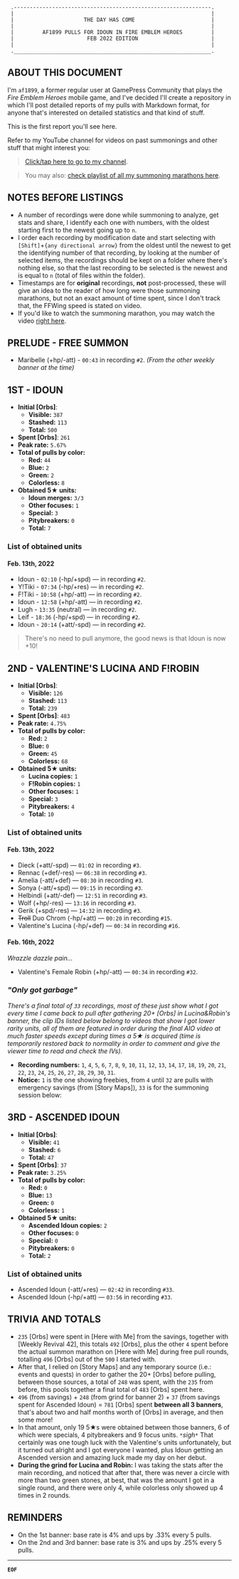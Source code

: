 ```
 .--------------------------------------------------------------.
 |                                                              |
 |                      THE DAY HAS COME                        |
 |                                                              |
 |         AF1899 PULLS FOR IDOUN IN FIRE EMBLEM HEROES         |
 |                       FEB 2022 EDITION                       |
 |                                                              |
 .______________________________________________________________.
```

## ABOUT THIS DOCUMENT
I'm `af1899`, a former regular user at GamePress Community that plays the *Fire Emblem Heroes* mobile game, and I've decided I'll create a repository in which I'll post detailed reports of my pulls with Markdown format, for anyone that's interested on detailed statistics and that kind of stuff.

This is the first report you'll see here.

Refer to my YouTube channel for videos on past summonings and other stuff that might interest you:

> [Click/tap here to go to my channel](https://www.youtube.com/channel/UCBiDqgdtyfKKCAuI5XG8aFg).

> You may also: [check playlist of all my summoning marathons here](https://www.youtube.com/playlist?list=PLZoV5ZTFJImxV0LcfE9HpdGDdDc3q0jxI).

## NOTES BEFORE LISTINGS
* A number of recordings were done while summoning to analyze, get stats and share, I identify each one with numbers, with the oldest starting first to the newest going up to `n`.
* I order each recording by modification date and start selecting with `[Shift]`+`{any directional arrow}` from the oldest until the newest to get the identifying number of that recording, by looking at the number of selected items, the recordings should be kept on a folder where there's nothing else, so that the last recording to be selected is the newest and is equal to `n` (total of files within the folder).
* Timestamps are for **original** recordings, **not** post-processed, these will give an idea to the reader of how long were those summoning marathons, but not an exact amount of time spent, since I don't track that, the FFWing speed is stated on video.
* If you'd like to watch the summoning marathon, you may watch the video [right here](https://youtu.be/iHEPfRghETc).

## PRELUDE - FREE SUMMON

* Maribelle (+hp/-att) - `00:43` in recording `#2`. *(From the other weekly banner at the time)*

## 1ST - IDOUN

* **Initial [Orbs]**:
  * **Visible:** `387`
  * **Stashed:** `113`
  * **Total:** `500`
* **Spent [Orbs]**: `261`
* **Peak rate:** `5.67%`
* **Total of pulls by color:**
  * **Red:** `44`
  * **Blue:** `2`
  * **Green:** `2`
  * **Colorless:** `8`
* **Obtained 5★ units:**
  * **Idoun merges:** `3/3`
  * **Other focuses:** `1`
  * **Special:** `3`
  * **Pitybreakers:** `0`
  * **Total:** `7`

### List of obtained units

#### Feb. 13th, 2022

* Idoun - `02:10` (-hp/+spd) ― in recording `#2`.
* Y!Tiki - `07:34` (-hp/+res) ― in recording `#2`.
* F!Tiki - `10:58` (+hp/-att) ― in recording `#2`.
* Idoun - `12:58` (+hp/-att) ― in recording `#2`.
* Lugh - `13:35` (neutral) ― in recording `#2`.
* Leif - `18:36` (-hp/+spd) ― in recording `#2`.
* Idoun - `20:14` (+att/-spd) ― in recording `#2`.

> There's no need to pull anymore, the good news is that Idoun is now +10!

## 2ND - VALENTINE'S LUCINA AND F!ROBIN

* **Initial [Orbs]**:
  * **Visible:** `126`
  * **Stashed:** `113`
  * **Total:** `239`
* **Spent [Orbs]**: `483`
* **Peak rate:** `4.75%`
* **Total of pulls by color:**
  * **Red:** `2`
  * **Blue:** `0`
  * **Green:** `45`
  * **Colorless:** `68`
* **Obtained 5★ units:**
  * **Lucina copies:** `1`
  * **F!Robin copies:** `1`
  * **Other focuses:** `1`
  * **Special:** `3`
  * **Pitybreakers:** `4`
  * **Total:** `10`

### List of obtained units

#### Feb. 13th, 2022

* Dieck (+att/-spd) ― `01:02` in recording `#3`.
* Rennac (+def/-res) ― `06:38` in recording `#3`.
* Amelia (-att/+def) ― `08:30` in recording `#3`.
* Sonya (-att/+spd) ― `09:15` in recording `#3`.
* Helbindi (+att/-def) ― `12:51` in recording `#3`.
* Wolf (+hp/-res) ― `13:16` in recording `#3`.
* Gerik (+spd/-res) ― `14:32` in recording `#3`.
* ~~Troll~~ Duo Chrom (-hp/+att) ― `00:20` in recording `#15`.
* Valentine's Lucina (-hp/+def) ― `00:34` in recording `#16`.

#### Feb. 16th, 2022
*Wrazzle dazzle pain...*

* Valentine's Female Robin (+hp/-att) ― `00:34` in recording `#32`.

### *"Only got garbage"*
*There's a final total of `33` recordings, most of these just show what I got every time I came back to pull after gathering 20+ [Orbs] in Lucina&Robin's banner, the clip IDs listed below belong to videos that show I got lower rarity units, all of them are featured in order during the final AIO video at much faster speeds except during times a 5★ is acquired (time is temporarily restored back to normality in order to comment and give the viewer time to read and check the IVs).*

* **Recording numbers:** `1`, `4`, `5`, `6`, `7`, `8`, `9`, `10`, `11`, `12`, `13`, `14`, `17`, `18`, `19`, `20`, `21`, `22`, `23`, `24`, `25`, `26`, `27`, `28`, `29`, `30`, `31`.
* **Notice:** `1` is the one showing freebies, from `4` until `32` are pulls with emergency savings (from [Story Maps]), `33` is for the summoning session below:

## 3RD - ASCENDED IDOUN

* **Initial [Orbs]**:
  * **Visible:** `41`
  * **Stashed:** `6`
  * **Total:** `47`
* **Spent [Orbs]**: `37`
* **Peak rate:** `3.25%`
* **Total of pulls by color:**
  * **Red:** `0`
  * **Blue:** `13`
  * **Green:** `0`
  * **Colorless:** `1`
* **Obtained 5★ units:**
  * **Ascended Idoun copies:** `2`
  * **Other focuses:** `0`
  * **Special:** `0`
  * **Pitybreakers:** `0`
  * **Total:** `2`

### List of obtained units

* Ascended Idoun (-att/+res) ― `02:42` in recording `#33`.
* Ascended Idoun (-hp/+att) ― `03:56` in recording `#33`.

## TRIVIA AND TOTALS
* `235` [Orbs] were spent in [Here with Me] from the savings, together with [Weekly Revival 42], this totals `492` [Orbs], plus the other `4` spent before the actual summon marathon on [Here with Me] during free pull rounds, totalling `496` [Orbs] out of the `500` I started with.
* After that, I relied on [Story Maps] and any temporary source (i.e.: events and quests) in order to gather the 20+ [Orbs] before pulling, between those sources, a total of `248` was spent, with the `235` from before, this pools together a final total of `483` [Orbs] spent here.
* `496` (from savings) + `248` (from grind for banner 2) + `37` (from savings spent for Ascended Idoun) = `781` [Orbs] spent **between all 3 banners**, that's about two and half months worth of [Orbs] in average, and then some more!
* In that amount, only 19 5★s were obtained between those banners, 6 of which were specials, 4 pitybreakers and 9 focus units. *`*`sigh`*`* That certainly was one tough luck with the Valentine's units unfortunately, but it turned out alright and I got everyone I wanted, plus Idoun getting an Ascended version and amazing luck made my day on her debut.
* **During the grind for Lucina and Robin:** I was taking the stats after the main recording, and noticed that after that, there was never a circle with more than two green stones, at best, that was the amount I got in a single round, and there were only 4, while colorless only showed up 4 times in 2 rounds.

## REMINDERS
* On the 1st banner: base rate is 4% and ups by .33% every 5 pulls.
* On the 2nd and 3rd banner: base rate is 3% and ups by .25% every 5 pulls.

---

**`EOF`**